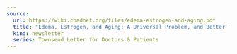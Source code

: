 ```yaml
---
source:
  url: https://wiki.chadnet.org/files/edema-estrogen-and-aging.pdf
  title: "Edema, Estrogen, and Aging: A Universal Problem, and Better Therapies"
  kind: newsletter
  series: Townsend Letter for Doctors & Patients
---
```

